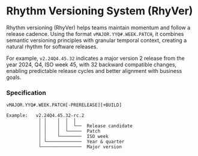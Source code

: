 # Rhythm Versioning System (RhyVer)

Rhythm versioning (RhyVer) helps teams maintain momentum and follow a release cadence. Using the format `vMAJOR.YYQ#.WEEK.PATCH`, it combines semantic versioning principles with granular temporal context, creating a natural rhythm for software releases. 

For example, `v2.24Q4.45.32` indicates a major version 2 release from the year 2024, Q4, ISO week 45, with 32 backward compatible changes, enabling predictable release cycles and better alignment with business goals.


### Specification
```
vMAJOR.YYQ#.WEEK.PATCH[-PRERELEASE][+BUILD]

Example:   v2.24Q4.45.32-rc.2
            │ │    │  │  │
            │ │    │  │  └──  Release candidate
            │ │    │  └─────  Patch
            │ │    └────────  ISO week
            │ └─────────────  Year & quarter
            └───────────────  Major version
```

